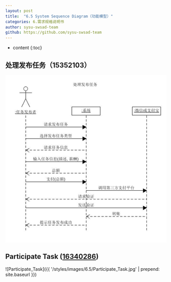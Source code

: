 ```yaml
---
layout: post
title:  "6.5 System Sequence Diagram（功能模型）"
categories: 6.需求规格说明书
author: sysu-swsad-team
github: https://github.com/sysu-swsad-team
---
```


* content
{:toc}

## 处理发布任务（15352103）
<img src="https://github.com/sysu-swsad-team/sysu-swsad-team.github.io/raw/master/_posts/images/UML/系统顺序图_发布任务.jpg" alt="系统顺序图_发布任务" />

## Participate Task ([16340286](https://github.com/Ernie1))
![Participate_Task]({{ '/styles/images/6.5/Participate_Task.jpg' | prepend: site.baseurl }})